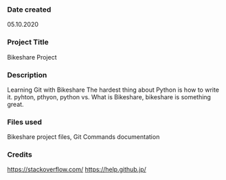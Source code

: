 ### Date created
05.10.2020

### Project Title
Bikeshare Project

### Description
Learning Git with Bikeshare 
The hardest thing about Python is how to write it. 
pyhton, pthyon, python vs.
What is Bikeshare, bikeshare is something great.

### Files used
Bikeshare project files, 
Git Commands documentation

### Credits
https://stackoverflow.com/
https://help.github.jp/

